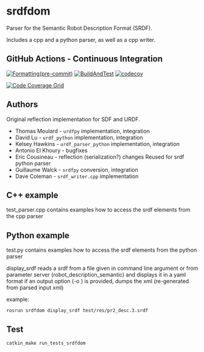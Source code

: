 srdfdom
=======

Parser for the Semantic Robot Description Format (SRDF).

Includes a cpp and a python parser, as well as a cpp writer.

## GitHub Actions - Continuous Integration

[![Formatting(pre-commit)](https://github.com/ros-planning/srdfdom/actions/workflows/format.yml/badge.svg?branch=ros2)](https://github.com/ros-planning/srdfdom/actions/workflows/format.yml?query=branch%3Aros2) [![BuildAndTest](https://github.com/ros-planning/srdfdom/actions/workflows/industrial_ci_action.yml/badge.svg?branch=ros2)](https://github.com/ros-planning/srdfdom/actions/workflows/industrial_ci_action.yml?query=branch%3Aros2) [![codecov](https://codecov.io/gh/ros-planning/srdfdom/branch/ros2/graph/badge.svg?token=W7uHKcY0ly)](https://codecov.io/gh/ros-planning/srdfdom)

[![Code Coverage Grid](https://codecov.io/gh/ros-planning/srdfdom/branch/ros2/graphs/tree.svg)](https://codecov.io/gh/ros-planning/srdfdom/branch/ros2/graphs/tree.svg)

## Authors

Original reflection implementation for SDF and URDF.

* Thomas Moulard - `urdfpy` implementation, integration
* David Lu - `urdf_python` implementation, integration
* Kelsey Hawkins - `urdf_parser_python` implementation, integration
* Antonio El Khoury - bugfixes
* Eric Cousineau - reflection (serialization?) changes
Reused for srdf python parser
* Guillaume Walck - `srdfpy` conversion, integration
* Dave Coleman - `srdf_writer.cpp` implementation

## C++ example

test_parser.cpp contains examples how to access the srdf elements from the cpp parser

## Python example

test.py contains examples how to access the srdf elements from the python parser

display_srdf reads a srdf from a file given in command line argument
or from parameter server (robot_description_semantic) and displays it in a yaml format
if an output option (-o <filename>) is provided, dumps the xml (re-generated from parsed input xml)

example:

    rosrun srdfdom display_srdf test/res/pr2_desc.3.srdf

## Test

    catkin_make run_tests_srdfdom
